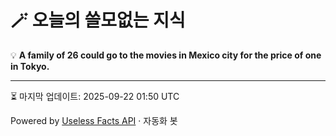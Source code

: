 # 🪄 오늘의 쓸모없는 지식

💡 **A family of 26 could go to the movies in Mexico city for the price of one in Tokyo.**

---
⏳ 마지막 업데이트: 2025-09-22 01:50 UTC

Powered by [Useless Facts API](https://uselessfacts.jsph.pl/) · 자동화 봇
